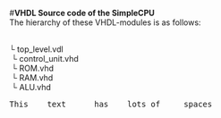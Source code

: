 #<b>VHDL Source code of the SimpleCPU </b>
<br>The hierarchy of these VHDL-modules is as follows:

<br>└ top_level.vdl
<br>&nbsp;└ control_unit.vhd
<br>&nbsp;└ ROM.vhd
<br>&nbsp;└ RAM.vhd
<br>&nbsp;└ ALU.vhd
<pre class="tab">This    text      has    lots of     spaces</pre>
